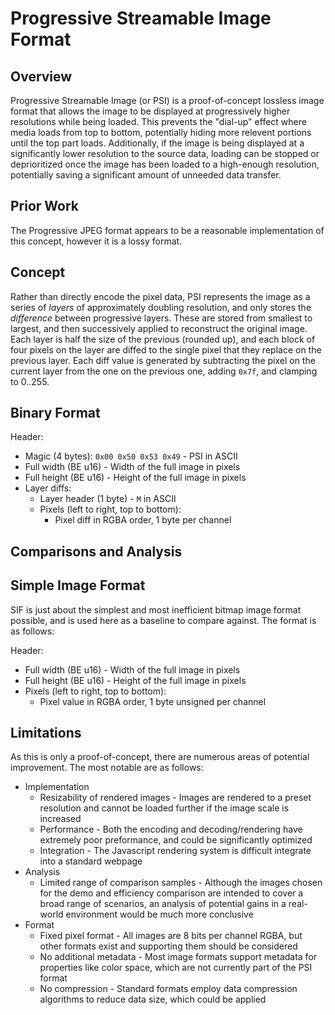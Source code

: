 # Progressive Streamable Image Format

## Overview

Progressive Streamable Image (or PSI) is a proof-of-concept lossless image
format that allows the image to be displayed at progressively higher resolutions
while being loaded. This prevents the "dial-up" effect where media loads from
top to bottom, potentially hiding more relevent portions until the top part
loads. Additionally, if the image is being displayed at a significantly lower
resolution to the source data, loading can be stopped or deprioritized once the
image has been loaded to a high-enough resolution, potentially saving a
significant amount of unneeded data transfer.

## Prior Work

The Progressive JPEG format appears to be a reasonable implementation of this
concept, however it is a lossy format.

## Concept

Rather than directly encode the pixel data, PSI represents the image as a series
of *layers* of approximately doubling resolution, and only stores the
*difference* between progressive layers. These are stored from smallest to
largest, and then successively applied to reconstruct the original image. Each
layer is half the size of the previous (rounded up), and each block of four
pixels on the layer are diffed to the single pixel that they replace on the
previous layer. Each diff value is generated by subtracting the pixel on the
current layer from the one on the previous one, adding `0x7f`, and clamping to
0..255.

## Binary Format

Header:
- Magic (4 bytes): `0x00 0x50 0x53 0x49` - <null>PSI in ASCII
- Full width (BE u16) - Width of the full image in pixels
- Full height (BE u16) - Height of the full image in pixels
- Layer diffs:
    - Layer header (1 byte) - `M` in ASCII
    - Pixels (left to right, top to bottom):
        - Pixel diff in RGBA order, 1 byte per channel

## Comparisons and Analysis

## Simple Image Format

SIF is just about the simplest and most inefficient bitmap image format
possible, and is used here as a baseline to compare against.
The format is as follows:

Header:
- Full width (BE u16) - Width of the full image in pixels
- Full height (BE u16) - Height of the full image in pixels
- Pixels (left to right, top to bottom):
    - Pixel value in RGBA order, 1 byte unsigned per channel

## Limitations

As this is only a proof-of-concept, there are numerous areas of potential
improvement. The most notable are as follows:

- Implementation
    - Resizability of rendered images - Images are rendered to a preset
        resolution and cannot be loaded further if the image scale is increased
    - Performance - Both the encoding and decoding/rendering have extremely poor
        preformance, and could be significantly optimized
    - Integration - The Javascript rendering system is difficult integrate into
        a standard webpage
- Analysis
    - Limited range of comparison samples - Although the images chosen for the
        demo and efficiency comparison are intended to cover a broad range of
        scenarios, an analysis of potential gains in a real-world environment
        would be much more conclusive
- Format
    - Fixed pixel format - All images are 8 bits per channel RGBA, but other
        formats exist and supporting them should be considered
    - No additional metadata - Most image formats support metadata for
        properties like color space, which are not currently part of
        the PSI format
    - No compression - Standard formats employ data compression algorithms to
        reduce data size, which could be applied
